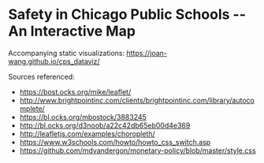 # Safety in Chicago Public Schools -- An Interactive Map

Accompanying static visualizations: https://joan-wang.github.io/cps_dataviz/  

Sources referenced:  
- https://bost.ocks.org/mike/leaflet/  
- http://www.brightpointinc.com/clients/brightpointinc.com/library/autocomplete/  
- https://bl.ocks.org/mbostock/3883245  
- http://bl.ocks.org/d3noob/a22c42db65eb00d4e369  
- http://leafletjs.com/examples/choropleth/
- https://www.w3schools.com/howto/howto_css_switch.asp
- https://github.com/mdvandergon/monetary-policy/blob/master/style.css
